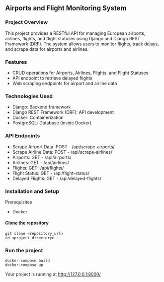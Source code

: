 ## Airports and Flight Monitoring System
### Project Overview
This project provides a RESTful API for managing European airports, airlines, flights, and flight statuses using Django and Django REST Framework (DRF). The system allows users to monitor flights, track delays, and scrape data for airports and airlines.
### Features
- CRUD operations for Airports, Airlines, Flights, and Flight Statuses
- API endpoint to retrieve delayed flights
- Web scraping endpoints for airport and airline data

### Technologies Used
- Django: Backend framework
- Django REST Framework (DRF): API development
- Docker: Containerization
- PostgreSQL: Database (inside Docker)

### API Endpoints
- Scrape Airport Data: POST - /api/scrape-airports/
- Scrape Airline Data: POST - /api/scrape-airlines/
- Airports: GET - /api/airports/
- Airlines: GET - /api/airlines/
- Flights: GET- /api/flights/
- Flight Status: GET - /api/flight-status/
- Delayed Flights: GET - /api/delayed-flights/

### Installation and Setup
 Prerequisites
 - Docker
#### Clone the repository
```
git clone <repository_url>
cd <project_directory>
```
### Run the project
```
docker-compose build
docker-compose up
```

Your project is running at http://127.0.0.1:8000/
